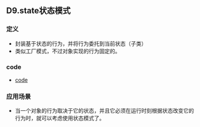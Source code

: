 ## D9.state状态模式

### 定义

- 封装基于状态的行为，并将行为委托到当前状态（子类）
- 类似工厂模式，不过对象实现的行为固定的。

### code
- [code](../state)


### 应用场景

- 当一个对象的行为取决于它的状态，并且它必须在运行时刻根据状态改变它的行为时，就可以考虑使用状态模式了。